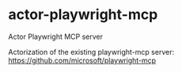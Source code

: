# actor-playwright-mcp
Actor Playwright MCP server

Actorization of the existing playwright-mcp server: https://github.com/microsoft/playwright-mcp
